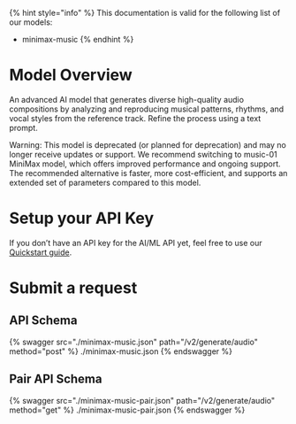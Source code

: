 [#references:start]: <> ({ "template": "openapi" })
{% hint style="info" %}
This documentation is valid for the following list of our models:
* minimax-music
{% endhint %}

# Model Overview
An advanced AI model that generates diverse high-quality audio compositions by analyzing and reproducing musical patterns, rhythms, and vocal styles from the reference track. Refine the process using a text prompt.

Warning: This model is deprecated (or planned for deprecation) and may no longer receive updates or support. We recommend switching to music-01 MiniMax model, which offers improved performance and ongoing support. The recommended alternative is faster, more cost-efficient, and supports an extended set of parameters compared to this model.

# Setup your API Key
If you don’t have an API key for the AI/ML API yet, feel free to use our [Quickstart guide](https://docs.aimlapi.com/quickstart/setting-up).

# Submit a request
## API Schema
{% swagger src="./minimax-music.json" path="/v2/generate/audio" method="post" %}
./minimax-music.json
{% endswagger %}

## Pair API Schema
{% swagger src="./minimax-music-pair.json" path="/v2/generate/audio" method="get" %}
./minimax-music-pair.json
{% endswagger %}

[#references:end]: <> ({})